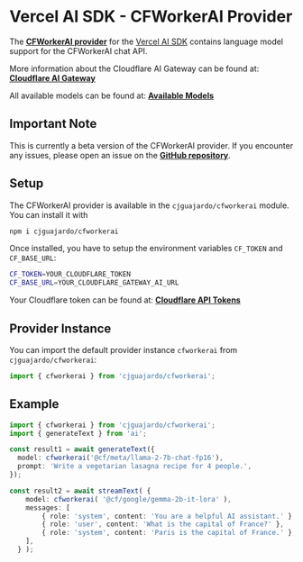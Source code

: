 # Vercel AI SDK - CFWorkerAI Provider

The **[CFWorkerAI provider](https://github.com/cjguajardo/cfworkerai/blob/main/README.md)** for the [Vercel AI SDK](https://sdk.vercel.ai/docs) contains language model support for the CFWorkerAI chat API.

More information about the Cloudflare AI Gateway can be found at: **[Cloudflare AI Gateway](https://developers.cloudflare.com/ai-gateway/get-started/)**


All available models can be found at: **[Available Models](https://developers.cloudflare.com/workers-ai/models/)**


## Important Note
This is currently a beta version of the CFWorkerAI provider. If you encounter any issues, please open an issue on the **[GitHub repository](https://github.com/cjguajardo/cfworkerai/issues)**.

## Setup

The CFWorkerAI provider is available in the `cjguajardo/cfworkerai` module. You can install it with

```bash
npm i cjguajardo/cfworkerai
```

Once installed, you have to setup the environment variables `CF_TOKEN` and `CF_BASE_URL`:

```bash
CF_TOKEN=YOUR_CLOUDFLARE_TOKEN
CF_BASE_URL=YOUR_CLOUDFLARE_GATEWAY_AI_URL
```

Your Cloudflare token can be found at: **[Cloudflare API Tokens](https://dash.cloudflare.com/profile/api-tokens)**


## Provider Instance

You can import the default provider instance `cfworkerai` from `cjguajardo/cfworkerai`:

```ts
import { cfworkerai } from 'cjguajardo/cfworkerai';
```

## Example

```ts
import { cfworkerai } from 'cjguajardo/cfworkerai';
import { generateText } from 'ai';

const result1 = await generateText({
  model: cfworkerai('@cf/meta/llama-2-7b-chat-fp16'),
  prompt: 'Write a vegetarian lasagna recipe for 4 people.',
});

const result2 = await streamText( {
    model: cfworkerai( '@cf/google/gemma-2b-it-lora' ),
    messages: [
        { role: 'system', content: 'You are a helpful AI assistant.' },
        { role: 'user', content: 'What is the capital of France?' },
        { role: 'system', content: 'Paris is the capital of France.' },
    ],
  } );
```

<!-- ## Documentation -->

<!-- Please check out the **[CFWorkerAI provider](https://github.com/cjguajardo/cfworkerai/blob/main/README.md)** for more information. -->
